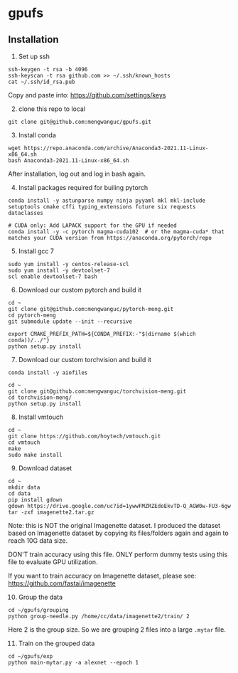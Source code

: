 # gpufs

## Installation

1. Set up ssh
```
ssh-keygen -t rsa -b 4096
ssh-keyscan -t rsa github.com >> ~/.ssh/known_hosts
cat ~/.ssh/id_rsa.pub
```

Copy and paste into: https://github.com/settings/keys

2. clone this repo to local

```
git clone git@github.com:mengwanguc/gpufs.git
```

3. Install conda

```
wget https://repo.anaconda.com/archive/Anaconda3-2021.11-Linux-x86_64.sh
bash Anaconda3-2021.11-Linux-x86_64.sh
```
After installation, log out and log in bash again.

4. Install packages required for builing pytorch
```
conda install -y astunparse numpy ninja pyyaml mkl mkl-include setuptools cmake cffi typing_extensions future six requests dataclasses

# CUDA only: Add LAPACK support for the GPU if needed
conda install -y -c pytorch magma-cuda102  # or the magma-cuda* that matches your CUDA version from https://anaconda.org/pytorch/repo
```

5. Install gcc 7
```
sudo yum install -y centos-release-scl
sudo yum install -y devtoolset-7
scl enable devtoolset-7 bash
```

6. Download our custom pytorch and build it

```
cd ~
git clone git@github.com:mengwanguc/pytorch-meng.git
cd pytorch-meng
git submodule update --init --recursive

export CMAKE_PREFIX_PATH=${CONDA_PREFIX:-"$(dirname $(which conda))/../"}
python setup.py install
```

7. Download our custom torchvision and build it

```
conda install -y aiofiles

cd ~
git clone git@github.com:mengwanguc/torchvision-meng.git
cd torchvision-meng/
python setup.py install
```

8. Install vmtouch

```
cd ~
git clone https://github.com/hoytech/vmtouch.git
cd vmtouch
make
sudo make install
```

9. Download dataset

```
cd ~
mkdir data
cd data
pip install gdown
gdown https://drive.google.com/uc?id=1ywwFMZRZEdoEkvTD-Q_AGW0w-FU3-6gw
tar -zxf imagenette2.tar.gz
```
Note: this is NOT the original Imagenette dataset. I produced the dataset based on Imagenette dataset by copying its files/folders again and again to reach 10G data size.

DON'T train accuracy using this file.
ONLY perform dummy tests using this file to evaluate GPU utilization.

If you want to train accuracy on Imagenette dataset, please see: https://github.com/fastai/imagenette

10. Group the data

```
cd ~/gpufs/grouping
python group-needle.py /home/cc/data/imagenette2/train/ 2
```
Here 2 is the group size. So we are grouping 2 files into a large `.mytar` file.

11. Train on the grouped data

```
cd ~/gpufs/exp
python main-mytar.py -a alexnet --epoch 1 
```